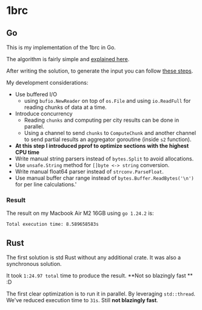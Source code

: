 # 1brc

## Go
This is my implementation of the 1brc in Go.

The algorithm is fairly simple and [explained here](https://github.com/gunnarmorling/1brc#1%EF%B8%8F%E2%83%A3%EF%B8%8F-the-one-billion-row-challenge).

After writing the solution, to generate the input you can follow [these steps](https://github.com/gunnarmorling/1brc?tab=readme-ov-file#running-the-challenge).

My development considerations:
* Use buffered I/O
  * using `bufio.NewReader` on top of `os.File` and using `io.ReadFull` for reading chunks of data at a time.
* Introduce concurrency
  * Reading `chunks` and computing per city results can be done in parallel.
  * Using a channel to send `chunks` to `ComputeChunk` and another channel to send partial results an aggregator goroutine (inside `s2` function).
* **At this step I introduced pprof to optimize sections with the highest CPU time**
* Write manual string parsers instead of `bytes.Split` to avoid allocations.
* Use `unsafe.String` method for `[]byte <-> string` conversion.
* Write manual float64 parser instead of `strconv.ParseFloat`.
* Use manual buffer char range instead of `bytes.Buffer.ReadBytes('\n')` for per line calculations.'

###  Result

The result on my Macbook Air M2 16GB using `go 1.24.2` is:
```text
Total execution time: 8.589658583s
```

## Rust
The first solution is std Rust without any additional crate. It was also a synchronous solution.

It took `1:24.97 total` time to produce the result. **Not so blazingly fast ** :D

The first clear optimization is to run it in parallel. By leveraging `std::thread`. We've reduced execution time to `31s`.
Still **not blazingly fast**.